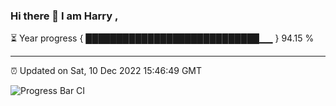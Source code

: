 ### Hi there 👋 I am Harry , 

⏳ Year progress { ████████████████████████████▁▁ } 94.15 %

---

⏰ Updated on Sat, 10 Dec 2022 15:46:49 GMT

![Progress Bar CI](https://github.com/duykhang68/duykhang68/workflows/Progress%20Bar%20CI/badge.svg)
